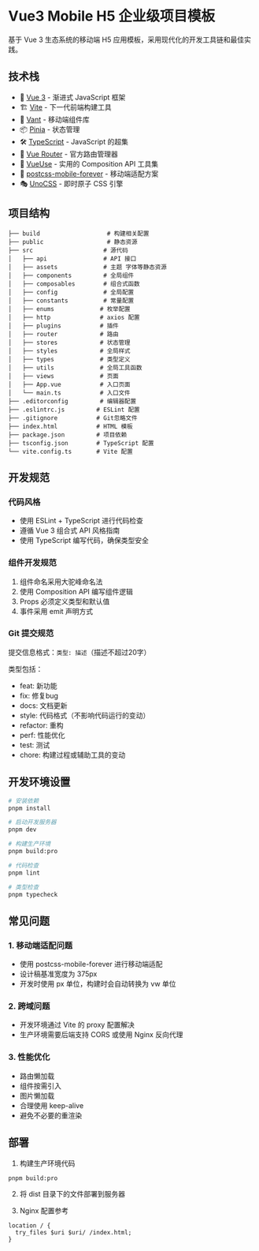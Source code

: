 # Vue3 Mobile H5 企业级项目模板

基于 Vue 3 生态系统的移动端 H5 应用模板，采用现代化的开发工具链和最佳实践。

## 技术栈

- 🚀 [Vue 3](https://v3.vuejs.org/) - 渐进式 JavaScript 框架
- 🏗️ [Vite](https://vitejs.dev/) - 下一代前端构建工具
- 🎨 [Vant](https://vant-ui.github.io/vant/#/zh-CN) - 移动端组件库
- 📦 [Pinia](https://pinia.vuejs.org/) - 状态管理
- 🛠️ [TypeScript](https://www.typescriptlang.org/) - JavaScript 的超集
- 🎯 [Vue Router](https://router.vuejs.org/) - 官方路由管理器
- 🔧 [VueUse](https://vueuse.org/) - 实用的 Composition API 工具集
- 📱 [postcss-mobile-forever](https://github.com/wswmsword/postcss-mobile-forever) - 移动端适配方案
- 🎭 [UnoCSS](https://github.com/unocss/unocss) - 即时原子 CSS 引擎

## 项目结构

```
├── build                   # 构建相关配置
├── public                  # 静态资源
├── src                    # 源代码
│   ├── api                # API 接口
│   ├── assets             # 主题 字体等静态资源
│   ├── components         # 全局组件
│   ├── composables        # 组合式函数
│   ├── config             # 全局配置
│   ├── constants          # 常量配置
│   ├── enums             # 枚举配置
│   ├── http              # axios 配置
│   ├── plugins           # 插件
│   ├── router            # 路由
│   ├── stores            # 状态管理
│   ├── styles            # 全局样式
│   ├── types             # 类型定义
│   ├── utils             # 全局工具函数
│   ├── views             # 页面
│   ├── App.vue           # 入口页面
│   └── main.ts           # 入口文件
├── .editorconfig         # 编辑器配置
├── .eslintrc.js         # ESLint 配置
├── .gitignore           # Git忽略文件
├── index.html           # HTML 模板
├── package.json         # 项目依赖
├── tsconfig.json        # TypeScript 配置
└── vite.config.ts       # Vite 配置
```

## 开发规范

### 代码风格

- 使用 ESLint + TypeScript 进行代码检查
- 遵循 Vue 3 组合式 API 风格指南
- 使用 TypeScript 编写代码，确保类型安全

### 组件开发规范

1. 组件命名采用大驼峰命名法
2. 使用 Composition API 编写组件逻辑
3. Props 必须定义类型和默认值
4. 事件采用 emit 声明方式

### Git 提交规范

提交信息格式：`类型: 描述`（描述不超过20字）

类型包括：

- feat: 新功能
- fix: 修复bug
- docs: 文档更新
- style: 代码格式（不影响代码运行的变动）
- refactor: 重构
- perf: 性能优化
- test: 测试
- chore: 构建过程或辅助工具的变动

## 开发环境设置

```bash
# 安装依赖
pnpm install

# 启动开发服务器
pnpm dev

# 构建生产环境
pnpm build:pro

# 代码检查
pnpm lint

# 类型检查
pnpm typecheck
```

## 常见问题

### 1. 移动端适配问题

- 使用 postcss-mobile-forever 进行移动端适配
- 设计稿基准宽度为 375px
- 开发时使用 px 单位，构建时会自动转换为 vw 单位

### 2. 跨域问题

- 开发环境通过 Vite 的 proxy 配置解决
- 生产环境需要后端支持 CORS 或使用 Nginx 反向代理

### 3. 性能优化

- 路由懒加载
- 组件按需引入
- 图片懒加载
- 合理使用 keep-alive
- 避免不必要的重渲染

## 部署

1. 构建生产环境代码

```bash
pnpm build:pro
```

2. 将 dist 目录下的文件部署到服务器

3. Nginx 配置参考

```nginx
location / {
  try_files $uri $uri/ /index.html;
}
```
